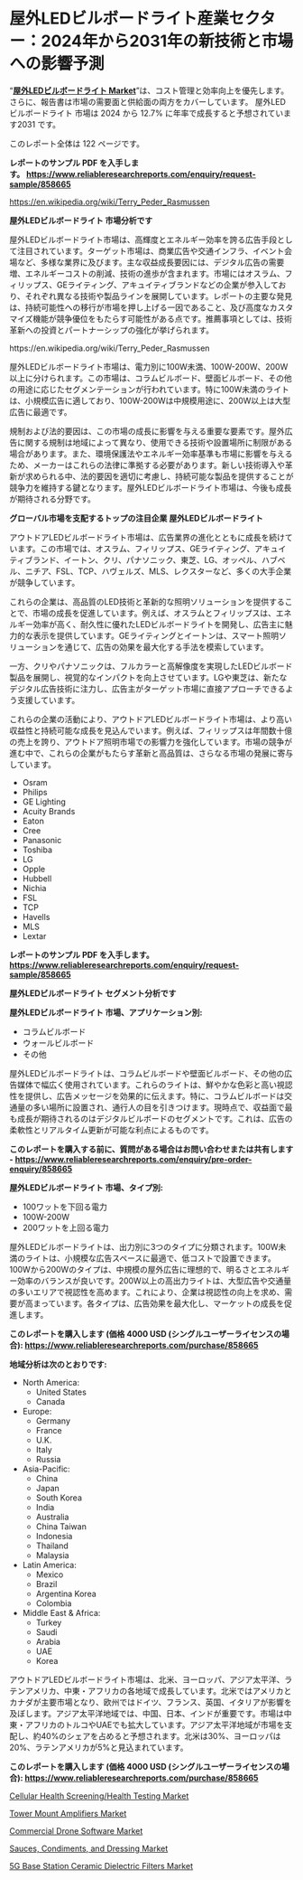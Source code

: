 <p><h1>屋外LEDビルボードライト産業セクター：2024年から2031年の新技術と市場への影響予測</h1></p><p>&ldquo;<strong><a href="https://www.reliableresearchreports.com/outdoor-led-billboard-lights-r858665">屋外LEDビルボードライト Market</a></strong>&rdquo;は、コスト管理と効率向上を優先します。 さらに、報告書は市場の需要面と供給面の両方をカバーしています。 屋外LEDビルボードライト 市場は 2024 から 12.7% に年率で成長すると予想されています2031 です。</p>
<p>このレポート全体は 122 ページです。</p>
<p><strong>レポートのサンプル PDF を入手します。&nbsp;<a href="https://www.reliableresearchreports.com/enquiry/request-sample/858665">https://www.reliableresearchreports.com/enquiry/request-sample/858665</a></strong></p>
<p><a href="https://en.wikipedia.org/wiki/Terry_Peder_Rasmussen">https://en.wikipedia.org/wiki/Terry_Peder_Rasmussen</a></p>
<p><strong>屋外LEDビルボードライト 市場分析です</strong></p>
<p><p>屋外LEDビルボードライト市場は、高輝度とエネルギー効率を誇る広告手段として注目されています。ターゲット市場は、商業広告や交通インフラ、イベント会場など、多様な業界に及びます。主な収益成長要因には、デジタル広告の需要増、エネルギーコストの削減、技術の進歩が含まれます。市場にはオスラム、フィリップス、GEライティング、アキュイティブランドなどの企業が参入しており、それぞれ異なる技術や製品ラインを展開しています。レポートの主要な発見は、持続可能性への移行が市場を押し上げる一因であること、及び高度なカスタマイズ機能が競争優位をもたらす可能性がある点です。推薦事項としては、技術革新への投資とパートナーシップの強化が挙げられます。</p></p>
<p>https://en.wikipedia.org/wiki/Terry_Peder_Rasmussen</p>
<p><p>屋外LEDビルボードライト市場は、電力別に100W未満、100W-200W、200W以上に分けられます。この市場は、コラムビルボード、壁面ビルボード、その他の用途に応じたセグメンテーションが行われています。特に100W未満のライトは、小規模広告に適しており、100W-200Wは中規模用途に、200W以上は大型広告に最適です。</p><p>規制および法的要因は、この市場の成長に影響を与える重要な要素です。屋外広告に関する規制は地域によって異なり、使用できる技術や設置場所に制限がある場合があります。また、環境保護法やエネルギー効率基準も市場に影響を与えるため、メーカーはこれらの法律に準拠する必要があります。新しい技術導入や革新が求められる中、法的要因を適切に考慮し、持続可能な製品を提供することが競争力を維持する鍵となります。屋外LEDビルボードライト市場は、今後も成長が期待される分野です。</p></p>
<p><strong>グローバル市場を支配するトップの注目企業 屋外LEDビルボードライト</strong></p>
<p><p>アウトドアLEDビルボードライト市場は、広告業界の進化とともに成長を続けています。この市場では、オスラム、フィリップス、GEライティング、アキュイティブランド、イートン、クリ、パナソニック、東芝、LG、オッペル、ハブベル、ニチア、FSL、TCP、ハヴェルズ、MLS、レクスターなど、多くの大手企業が競争しています。</p><p>これらの企業は、高品質のLED技術と革新的な照明ソリューションを提供することで、市場の成長を促進しています。例えば、オスラムとフィリップスは、エネルギー効率が高く、耐久性に優れたLEDビルボードライトを開発し、広告主に魅力的な表示を提供しています。GEライティングとイートンは、スマート照明ソリューションを通じて、広告の効果を最大化する手法を模索しています。</p><p>一方、クリやパナソニックは、フルカラーと高解像度を実現したLEDビルボード製品を展開し、視覚的なインパクトを向上させています。LGや東芝は、新たなデジタル広告技術に注力し、広告主がターゲット市場に直接アプローチできるよう支援しています。</p><p>これらの企業の活動により、アウトドアLEDビルボードライト市場は、より高い収益性と持続可能な成長を見込んでいます。例えば、フィリップスは年間数十億の売上を誇り、アウトドア照明市場での影響力を強化しています。市場の競争が進む中で、これらの企業がもたらす革新と高品質は、さらなる市場の発展に寄与しています。</p></p>
<p><ul><li>Osram</li><li>Philips</li><li>GE Lighting</li><li>Acuity Brands</li><li>Eaton</li><li>Cree</li><li>Panasonic</li><li>Toshiba</li><li>LG</li><li>Opple</li><li>Hubbell</li><li>Nichia</li><li>FSL</li><li>TCP</li><li>Havells</li><li>MLS</li><li>Lextar</li></ul></p>
<p><strong>レポートのサンプル PDF を入手します。 <a href="https://www.reliableresearchreports.com/enquiry/request-sample/858665">https://www.reliableresearchreports.com/enquiry/request-sample/858665</a></strong></p>
<p><strong>屋外LEDビルボードライト セグメント分析です</strong></p>
<p><strong>屋外LEDビルボードライト 市場、アプリケーション別:</strong></p>
<p><ul><li>コラムビルボード</li><li>ウォールビルボード</li><li>その他</li></ul></p>
<p><p>屋外LEDビルボードライトは、コラムビルボードや壁面ビルボード、その他の広告媒体で幅広く使用されています。これらのライトは、鮮やかな色彩と高い視認性を提供し、広告メッセージを効果的に伝えます。特に、コラムビルボードは交通量の多い場所に設置され、通行人の目を引きつけます。現時点で、収益面で最も成長が期待されるのはデジタルビルボードのセグメントです。これは、広告の柔軟性とリアルタイム更新が可能な利点によるものです。</p></p>
<p><strong>このレポートを購入する前に、質問がある場合はお問い合わせまたは共有します - <a href="https://www.reliableresearchreports.com/enquiry/pre-order-enquiry/858665">https://www.reliableresearchreports.com/enquiry/pre-order-enquiry/858665</a></strong></p>
<p><strong>屋外LEDビルボードライト 市場、タイプ別:</strong></p>
<p><ul><li>100ワットを下回る電力</li><li>100W-200W</li><li>200ワットを上回る電力</li></ul></p>
<p><p>屋外LEDビルボードライトは、出力別に3つのタイプに分類されます。100W未満のライトは、小規模な広告スペースに最適で、低コストで設置できます。100Wから200Wのタイプは、中規模の屋外広告に理想的で、明るさとエネルギー効率のバランスが良いです。200W以上の高出力ライトは、大型広告や交通量の多いエリアで視認性を高めます。これにより、企業は視認性の向上を求め、需要が高まっています。各タイプは、広告効果を最大化し、マーケットの成長を促進します。</p></p>
<p><strong>このレポートを購入します (価格 4000 USD (シングルユーザーライセンスの場合): <a href="https://www.reliableresearchreports.com/purchase/858665">https://www.reliableresearchreports.com/purchase/858665</a></strong></p>
<p><strong>地域分析は次のとおりです:</strong></p>
<p><ul>
    <li>
        North America:
        <ul>
            <li>United States</li>
            <li>Canada</li>
        </ul>
    </li>
    <li>
        Europe:
        <ul>
            <li>Germany</li>
            <li>France</li>
            <li>U.K.</li>
            <li>Italy</li>
            <li>Russia</li>
        </ul>
    </li>
    <li>
        Asia-Pacific:
        <ul>
            <li>China</li>
            <li>Japan</li>
            <li>South Korea</li>
            <li>India</li>
            <li>Australia</li>
            <li>China Taiwan</li>
            <li>Indonesia</li>
            <li>Thailand</li>
            <li>Malaysia</li>
        </ul>
    </li>
    <li>
        Latin America:
        <ul>
            <li>Mexico</li>
            <li>Brazil</li>
            <li>Argentina Korea</li>
            <li>Colombia</li>
        </ul>
    </li>
    <li>
        Middle East & Africa:
        <ul>
            <li>Turkey</li>
            <li>Saudi</li>
            <li>Arabia</li>
            <li>UAE</li>
            <li>Korea</li>
        </ul>
    </li>
    </ul></p>
<p><p>アウトドアLEDビルボードライト市場は、北米、ヨーロッパ、アジア太平洋、ラテンアメリカ、中東・アフリカの各地域で成長しています。北米ではアメリカとカナダが主要市場となり、欧州ではドイツ、フランス、英国、イタリアが影響を及ぼします。アジア太平洋地域では、中国、日本、インドが重要です。市場は中東・アフリカのトルコやUAEでも拡大しています。アジア太平洋地域が市場を支配し、約40%のシェアを占めると予想されます。北米は30%、ヨーロッパは20%、ラテンアメリカが5%と見込まれています。</p></p>
<p><strong>このレポートを購入します (価格 4000 USD (シングルユーザーライセンスの場合): <a href="https://www.reliableresearchreports.com/purchase/858665">https://www.reliableresearchreports.com/purchase/858665</a></strong></p>
<p><p><a href="https://issuu.com/reportprime-2/docs/cellular-health-screeninghealth-tes_5a5d41707a32e3">Cellular Health Screening/Health Testing Market</a></p><p><a href="https://github.com/kathiestrine5ty/Market-Research-Report-List-1/blob/main/tower-mount-amplifiers-market.md">Tower Mount Amplifiers Market</a></p><p><a href="https://www.linkedin.com/pulse/global-commercial-drone-software-market-opportunities-forecast-fvfnc?trackingId=E25M%2BZPmTIaqEbaFY1QYUg%3D%3D">Commercial Drone Software Market</a></p><p><a href="https://issuu.com/reportprime-2/docs/sauces-condiments-and-dressing-mark_caf5e5027a723d">Sauces, Condiments, and Dressing Market</a></p><p><a href="https://github.com/alesiasc0na/Market-Research-Report-List-1/blob/main/5g-base-station-ceramic-dielectric-filters-market.md">5G Base Station Ceramic Dielectric Filters Market</a></p></p>